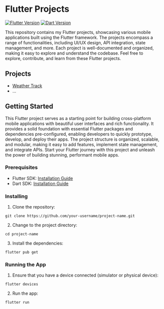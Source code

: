 # Flutter Projects

[![Flutter Version](https://img.shields.io/badge/flutter-%5E2.0.0-blue)](https://flutter.dev/)
[![Dart Version](https://img.shields.io/badge/dart-%5E2.12.0-blue)](https://dart.dev/)

This repository contains my Flutter projects, showcasing various mobile applications built using the Flutter framework. The projects encompass a range of functionalities, including UI/UX design, API integration, state management, and more. Each project is well-documented and organized, making it easy to explore and understand the codebase. Feel free to explore, contribute, and learn from these Flutter projects.

## Projects

- [Weather Track](https://github.com/KushanManahara/Flutter/tree/master/my_weather)
- ... 

## Getting Started

This Flutter project serves as a starting point for building cross-platform mobile applications with beautiful user interfaces and rich functionality. It provides a solid foundation with essential Flutter packages and dependencies pre-configured, enabling developers to quickly prototype, develop, and deploy their apps. The project structure is organized, scalable, and modular, making it easy to add features, implement state management, and integrate APIs. Start your Flutter journey with this project and unleash the power of building stunning, performant mobile apps.

### Prerequisites

- Flutter SDK: [Installation Guide](https://flutter.dev/docs/get-started/install)
- Dart SDK: [Installation Guide](https://dart.dev/get-dart)

### Installing

1. Clone the repository:

```
git clone https://github.com/your-username/project-name.git
```

2. Change to the project directory:

```
cd project-name
```


3. Install the dependencies:

```
flutter pub get
```


### Running the App

1. Ensure that you have a device connected (simulator or physical device):
```
flutter devices
```

2. Run the app:
```
flutter run
```
